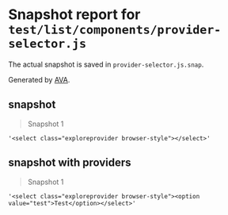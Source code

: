 # Snapshot report for `test/list/components/provider-selector.js`

The actual snapshot is saved in `provider-selector.js.snap`.

Generated by [AVA](https://ava.li).

## snapshot

> Snapshot 1

    '<select class="exploreprovider browser-style"></select>'

## snapshot with providers

> Snapshot 1

    '<select class="exploreprovider browser-style"><option value="test">Test</option></select>'
